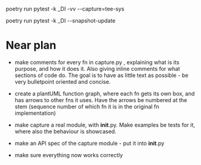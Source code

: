 



poetry run pytest -k _DI -vv --capture=tee-sys

poetry run pytest -k _DI --snapshot-update

# Near plan

- make comments for every fn in capture.py , explaining what is its purpose, and how it does it. Also giving inline comments for what sections of code do. The goal is to have as little text as possible - be very bulletpoint oriented and concise.
- create a plantUML function graph, where each fn gets its own box, and has arrows to other fns it uses. Have the arrows be numbered at the stem (sequence number of which fn it is in the original fn implementation)
- make capture a real module, with __init__.py. Make examples be tests for it, where also the behaviour is showcased.
- make an API spec of the capture module - put it into __init__.py

- make sure everything now works correctly